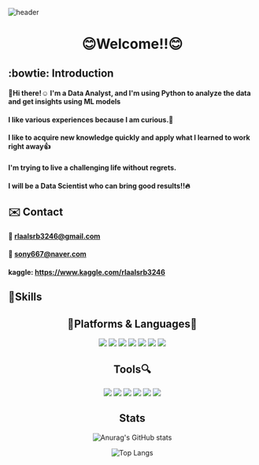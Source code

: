 ![header](https://capsule-render.vercel.app/api?type=shark&color=f9c6cf&height=250&section=header&text=MinkyuKim%20GitHub&fontColor=808080&fontSize=70&descSize=20&animation=scaleIn)

<div align='center'>
  
# :blush:Welcome!!:blush:

</div>


## :bowtie: Introduction
#### 👋Hi there!:relaxed: I'm a Data Analyst, and I'm using Python to analyze the data and get insights using ML models
#### I like various experiences because I am curious.:musical_note:
#### I like to acquire new knowledge quickly and apply what I learned to work right away:thumbsup:

#### I'm trying to live a challenging life without regrets.
#### I will be a Data Scientist who can bring good results!!:fire:

## :envelope: Contact
#### :email: rlaalsrb3246@gmail.com
#### :email: sony667@naver.com
#### kaggle: https://www.kaggle.com/rlaalsrb3246

## :metal:Skills

<div align='center'>

## :doughnut:Platforms & Languages:cookie:
<img src="https://img.shields.io/badge/Python-3776AB?style=flat&logo=Python&logoColor=white"> <img src="https://img.shields.io/badge/GitHub-181717?style=flat&logo=GitHub&logoColor=white"> <img src="https://img.shields.io/badge/Google Colab-F9AB00?style=flat&logo=Google Colab&logoColor=white"> <img src="https://img.shields.io/badge/Jupyter-F37626?style=flat&logo=Jupyter&logoColor=white"> <img src="https://img.shields.io/badge/Kaggle-20BEFF?style=flat&logo=Kaggle&logoColor=white"> <img src="https://img.shields.io/badge/Anaconda-44A833?style=flat&logo=Anaconda&logoColor=white"> <img src="https://img.shields.io/badge/Visual Studio-5C2D91?style=flat&logo=Visual Studio&logoColor=white">
</div>

<div align='center'>

## Tools:mag:
<img src="https://img.shields.io/badge/Tensorflow-FF6F00?style=flat&logo=Tensorflow&logoColor=white"> <img src="https://img.shields.io/badge/Keras-D00000?style=flat&logo=Keras&logoColor=white"> <img src="https://img.shields.io/badge/Numpy-013243?style=flat&logo=Numpy&logoColor=white"> <img src="https://img.shields.io/badge/Pandas-150458?style=flat&logo=Pandas&logoColor=white"> <img src="https://img.shields.io/badge/Scipy-8CAAE6?style=flat&logo=Scipy&logoColor=white"> <img src="https://img.shields.io/badge/scikit-learn-F7931E?style=flat&logo=scikit-learn&logoColor=white">
</div>

<div align='center'>

  ## Stats
  ![Anurag's GitHub stats](https://github-readme-stats.vercel.app/api?username=Mifekmk&show_icons=true&theme=moltack)
  
  ![Top Langs](https://github-readme-stats.vercel.app/api/top-langs/?username=Mifekmk&layout=compact&theme=moltack)
  
  </div>


<!--
**Mifekmk/Mifekmk** is a ✨ _special_ ✨ repository because its `README.md` (this file) appears on your GitHub profile.

Here are some ideas to get you started:

- 🔭 I’m currently working on ...
- 🌱 I’m currently learning ...
- 👯 I’m looking to collaborate on ...
- 🤔 I’m looking for help with ...
- 💬 Ask me about ...
- 📫 How to reach me: ...
- 😄 Pronouns: ...
- ⚡ Fun fact: ...
-->
